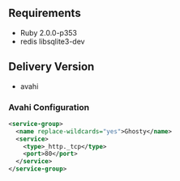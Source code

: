 ## Requirements

* Ruby 2.0.0-p353
* redis libsqlite3-dev

## Delivery Version
* avahi

### Avahi Configuration
```xml
<service-group>
  <name replace-wildcards="yes">Ghosty</name>
  <service>
    <type>_http._tcp</type>
    <port>80</port>
  </service>
</service-group>
```

